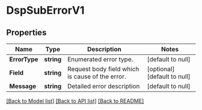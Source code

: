 # DspSubErrorV1

## Properties
Name | Type | Description | Notes
------------ | ------------- | ------------- | -------------
**ErrorType** | **string** | Enumerated error type. | [default to null]
**Field** | **string** | Request body field which is cause of the error. | [optional] [default to null]
**Message** | **string** | Detailed error description | [default to null]

[[Back to Model list]](../README.md#documentation-for-models) [[Back to API list]](../README.md#documentation-for-api-endpoints) [[Back to README]](../README.md)

